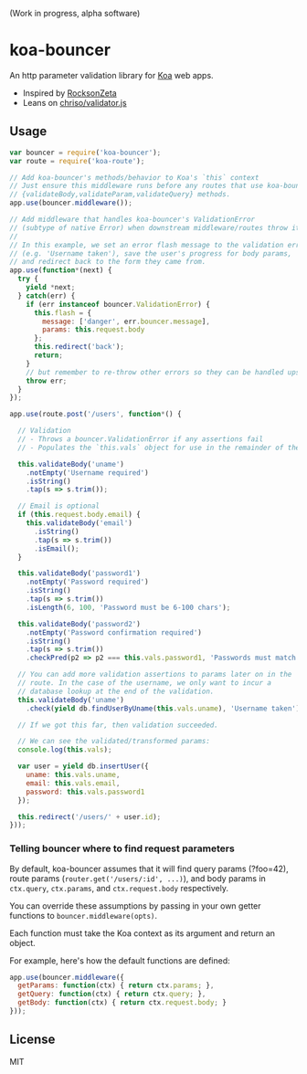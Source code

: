 (Work in progress, alpha software)

# koa-bouncer

An http parameter validation library for [Koa](http://koajs.com) web apps.

- Inspired by [RocksonZeta](https://github.com/RocksonZeta/koa-validate)
- Leans on [chriso/validator.js](https://github.com/chriso/validator.js)

## Usage

``` javascript
var bouncer = require('koa-bouncer');
var route = require('koa-route');

// Add koa-bouncer's methods/behavior to Koa's `this` context
// Just ensure this middleware runs before any routes that use koa-bouncer's
// {validateBody,validateParam,validateQuery} methods.
app.use(bouncer.middleware());

// Add middleware that handles koa-bouncer's ValidationError
// (subtype of native Error) when downstream middleware/routes throw it.
//
// In this example, we set an error flash message to the validation error
// (e.g. 'Username taken'), save the user's progress for body params,
// and redirect back to the form they came from.
app.use(function*(next) {
  try {
    yield *next;
  } catch(err) {
    if (err instanceof bouncer.ValidationError) {
      this.flash = {
        message: ['danger', err.bouncer.message],
        params: this.request.body
      };
      this.redirect('back');
      return;
    }
    // but remember to re-throw other errors so they can be handled upstream
    throw err;
  }
});

app.use(route.post('/users', function*() {

  // Validation
  // - Throws a bouncer.ValidationError if any assertions fail
  // - Populates the `this.vals` object for use in the remainder of the route

  this.validateBody('uname')
    .notEmpty('Username required')
    .isString()
    .tap(s => s.trim());

  // Email is optional
  if (this.request.body.email) {
    this.validateBody('email')
      .isString()
      .tap(s => s.trim())
      .isEmail();
  }

  this.validateBody('password1')
    .notEmpty('Password required')
    .isString()
    .tap(s => s.trim())
    .isLength(6, 100, 'Password must be 6-100 chars');

  this.validateBody('password2')
    .notEmpty('Password confirmation required')
    .isString()
    .tap(s => s.trim())
    .checkPred(p2 => p2 === this.vals.password1, 'Passwords must match');

  // You can add more validation assertions to params later on in the 
  // route. In the case of the username, we only want to incur a
  // database lookup at the end of the validation.
  this.validateBody('uname')
    .check(yield db.findUserByUname(this.vals.uname), 'Username taken');

  // If we got this far, then validation succeeded.

  // We can see the validated/transformed params:
  console.log(this.vals);

  var user = yield db.insertUser({
    uname: this.vals.uname,
    email: this.vals.email,
    password: this.vals.password1
  });

  this.redirect('/users/' + user.id);
}));
```

### Telling bouncer where to find request parameters

By default, koa-bouncer assumes that it will find query params (?foo=42),
route params (`router.get('/users/:id', ...)`), and body params in 
`ctx.query`, `ctx.params`, and `ctx.request.body` respectively.

You can override these assumptions by passing in your own getter functions
to `bouncer.middleware(opts)`.

Each function must take the Koa context as its argument and return an object.

For example, here's how the default functions are defined:

``` javascript
app.use(bouncer.middleware({
  getParams: function(ctx) { return ctx.params; },
  getQuery: function(ctx) { return ctx.query; },
  getBody: function(ctx) { return ctx.request.body; }
}));
```

## License

MIT
